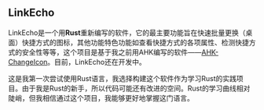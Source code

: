 ## LinkEcho
LinkEcho是一个用**Rust**重新编写的软件，它的最主要功能旨在快速批量更换（桌面）快捷方式的图标，其他功能特色功能如查看快捷方式的各项属性、检测快捷方式的安全性等等，这个项目是基于我之前用AHK编写的软件——[AHK-ChangeIcon](https://github.com/iKineticate/AHK-ChangeIcon)。目前，LinkEcho还在开发中。

这是我第一次尝试使用Rust语言，我选择构建这个软件作为学习Rust的实践项目。由于我是Rust的新手，所以代码可能还有改进的空间。Rust的学习曲线相对陡峭，但我相信通过这个项目，我能够更好地掌握这门语言。

